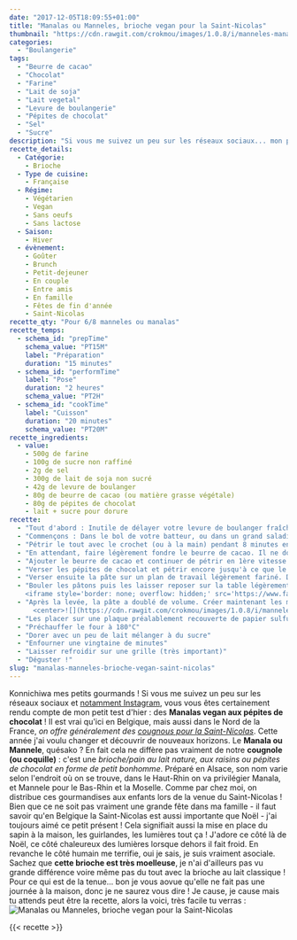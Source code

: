 ```yaml
---
date: "2017-12-05T18:09:55+01:00"
title: "Manalas ou Manneles, brioche vegan pour la Saint-Nicolas"
thumbnail: "https://cdn.rawgit.com/crokmou/images/1.0.8/i/manneles-manalas-vegan-brioche-vegetale-crokmou-blog-belge-cuisine-voyage-01.jpg"
categories:
  - "Boulangerie"
tags:
  - "Beurre de cacao"
  - "Chocolat"
  - "Farine"
  - "Lait de soja"
  - "Lait vegetal"
  - "Levure de boulangerie"
  - "Pépites de chocolat"
  - "Sel"
  - "Sucre"
description: "Si vous me suivez un peu sur les réseaux sociaux... mon petit test d'hier : des Manalas vegan aux pépites de chocolat !"
recette_details:
  - Catégorie:
    - Brioche
  - Type de cuisine:
    - Française
  - Régime:
    - Végétarien
    - Vegan
    - Sans oeufs
    - Sans lactose
  - Saison:
    - Hiver
  - évènement:
    - Goûter
    - Brunch
    - Petit-dejeuner
    - En couple
    - Entre amis
    - En famille
    - Fêtes de fin d'année
    - Saint-Nicolas
recette_qty: "Pour 6/8 manneles ou manalas"
recette_temps:
  - schema_id: "prepTime"
    schema_value: "PT15M"
    label: "Préparation"
    duration: "15 minutes"
  - schema_id: "performTime"
    label: "Pose"
    duration: "2 heures"
    schema_value: "PT2H"
  - schema_id: "cookTime"
    label: "Cuisson"
    duration: "20 minutes"
    schema_value: "PT20M"
recette_ingredients:
  - value:
    - 500g de farine
    - 100g de sucre non raffiné
    - 2g de sel
    - 300g de lait de soja non sucré
    - 42g de levure de boulanger
    - 80g de beurre de cacao (ou matière grasse végétale)
    - 80g de pépites de chocolat
    - lait + sucre pour dorure
recette:
  - "Tout d'abord : Inutile de délayer votre levure de boulanger fraîche (en cube) dans le lait tiède. Vous ne verrez aucun boulanger procéder ainsi, c'est une perte de temps ! Si si je vous assure."
  - "Commençons : Dans le bol de votre batteur, ou dans un grand saladier, verser la farine, le sel d'un côté, le sucre de l'autre, la levure (du côté sucre) puis le lait"
  - "Pétrir le tout avec le crochet (ou à la main) pendant 8 minutes environ (Quelques minutes en première vitesse et après en deuxième vitesse)"
  - "En attendant, faire légèrement fondre le beurre de cacao. Il ne doit pas être chaud, mais attention, si celui-ci est trop froid il durcit très vite."
  - "Ajouter le beurre de cacao et continuer de pétrir en 1ère vitesse environ 2/3 minutes. Le beurre doit être bien incorporé et la pâte homogène."
  - "Verser les pépites de chocolat et pétrir encore jusqu'à ce que le tout soit bien mélangé."
  - "Verser ensuite la pâte sur un plan de travail légèrement fariné. Diviser en pâtons. J'ai ici divisé en 6 pâtons de 200g."
  - "Bouler les pâtons puis les laisser reposer sur la table légèrement farinée, recouvrir d'un torchon propre. Laisser lever 1h environ.
    <iframe style='border: none; overflow: hidden;' src='https://www.facebook.com/plugins/video.php?href=https%3A%2F%2Fwww.facebook.com%2Fcrokmou.blog%2Fvideos%2F1611153888952999%2F&amp;show_text=0&amp;width=560' width='560' height='315' frameborder='0' scrolling='no' allowfullscreen='allowfullscreen'></iframe>"
  - "Après la levée, la pâte a doublé de volume. Créer maintenant les manneles
      <center>![](https://cdn.rawgit.com/crokmou/images/1.0.8/i/manneles-manalas-vegan-pas-a-pas-crokmou-blog-belge-cuisine-voyage-02.jpg) ![](https://cdn.rawgit.com/crokmou/images/1.0.8/i/manneles-manalas-vegan-pas-a-pas-crokmou-blog-belge-cuisine-voyage-03.jpg) ![](https://cdn.rawgit.com/crokmou/images/1.0.8/i/manneles-manalas-vegan-pas-a-pas-crokmou-blog-belge-cuisine-voyage-04.jpg) ![](https://cdn.rawgit.com/crokmou/images/1.0.8/i/manneles-manalas-vegan-pas-a-pas-crokmou-blog-belge-cuisine-voyage-05.jpg) ![](https://cdn.rawgit.com/crokmou/images/1.0.8/i/manneles-manalas-vegan-pas-a-pas-crokmou-blog-belge-cuisine-voyage-06.jpg) ![](https://cdn.rawgit.com/crokmou/images/1.0.8/i/manneles-manalas-vegan-pas-a-pas-crokmou-blog-belge-cuisine-voyage-07.jpg) ![](https://cdn.rawgit.com/crokmou/images/1.0.8/i/manneles-manalas-vegan-pas-a-pas-crokmou-blog-belge-cuisine-voyage-08.jpg) ![](https://cdn.rawgit.com/crokmou/images/1.0.8/i/manneles-manalas-vegan-pas-a-pas-crokmou-blog-belge-cuisine-voyage-09.jpg) ![](https://cdn.rawgit.com/crokmou/images/1.0.8/i/manneles-manalas-vegan-pas-a-pas-crokmou-blog-belge-cuisine-voyage-10.jpg)</center>"
  - "Les placer sur une plaque préalablement recouverte de papier sulfurisé. Recouvrir d'un torchon propre et laisser lever encore une bonne heure."
  - "Préchauffer le four à 180°C"
  - "Dorer avec un peu de lait mélanger à du sucre"
  - "Enfourner une vingtaine de minutes"
  - "Laisser refroidir sur une grille (très important)"
  - "Déguster !"
slug: "manalas-manneles-brioche-vegan-saint-nicolas"
---
```


Konnichiwa mes petits gourmands ! Si vous me suivez un peu sur les réseaux sociaux et [notamment Instagram](https://www.instagram.com/crokmou.blog/), vous vous êtes certainement rendu compte de mon petit test d'hier : des **Manalas vegan aux pépites de chocolat** ! Il est vrai qu'ici en Belgique, mais aussi dans le Nord de la France, _on offre généralement des [cougnous pour la Saint-Nicolas](http://www.crokmou.com/2014/12/coquille-de-la-saint-nicolas)_. Cette année j'ai voulu changer et découvrir de nouveaux horizons. Le **Manala ou Mannele**, quésako ? En fait cela ne diffère pas vraiment de notre **cougnole (ou coquille)** : c'est une _brioche/pain au lait nature, aux raisins ou pépites de chocolat en forme de petit bonhomme_. Préparé en Alsace, son nom varie selon l'endroit où on se trouve, dans le Haut-Rhin on va privilégier Manala, et Mannele pour le Bas-Rhin et la Moselle. Comme par chez moi, on distribue ces gourmandises aux enfants lors de la venue du Saint-Nicolas ! Bien que ce ne soit pas vraiment une grande fête dans ma famille - il faut savoir qu'en Belgique la Saint-Nicolas est aussi importante que Noël - j'ai toujours aimé ce petit présent ! Cela signifiait aussi la mise en place du sapin à la maison, les guirlandes, les lumières tout ça ! J'adore ce côté là de Noël, ce côté chaleureux des lumières lorsque dehors il fait froid. En revanche le côté humain me terrifie, oui je sais, je suis vraiment asociale. Sachez que **cette brioche est très moelleuse**, je n'ai d'ailleurs pas vu grande différence voire même pas du tout avec la brioche au lait classique ! Pour ce qui est de la tenue... bon je vous aovue qu'elle ne fait pas une journée à la maison, donc je ne saurez vous dire ! Je cause, je cause mais tu attends peut être la recette, alors la voici, très facile tu verras : ![Manalas ou Manneles, brioche vegan pour la Saint-Nicolas](https://cdn.rawgit.com/crokmou/images/1.0.8/i/manneles-manalas-vegan-brioche-vegetale-crokmou-blog-belge-cuisine-voyage-03.jpg "Manalas ou Manneles, brioche vegan pour la Saint-Nicolas")

{{< recette >}}

